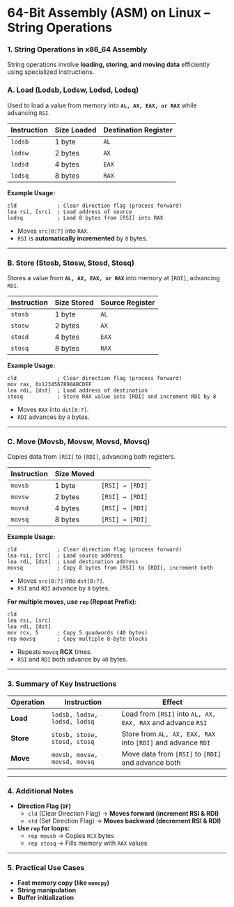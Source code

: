 # **64-Bit Assembly (ASM) on Linux – String Operations**  

### **1. String Operations in x86_64 Assembly**  
String operations involve **loading, storing, and moving data** efficiently using specialized instructions.

### **A. Load (Lodsb, Lodsw, Lodsd, Lodsq)**  
Used to load a value from memory into **`AL, AX, EAX, or RAX`** while advancing `RSI`.  

| Instruction | Size Loaded | Destination Register |
|------------|------------|----------------------|
| `lodsb` | 1 byte | `AL` |
| `lodsw` | 2 bytes | `AX` |
| `lodsd` | 4 bytes | `EAX` |
| `lodsq` | 8 bytes | `RAX` |

**Example Usage:**  
```assembly
cld             ; Clear direction flag (process forward)
lea rsi, [src]  ; Load address of source
lodsq           ; Load 8 bytes from [RSI] into RAX
```
- Moves `src[0:7]` into `RAX`.  
- `RSI` is **automatically incremented** by `8` bytes.  

---

### **B. Store (Stosb, Stosw, Stosd, Stosq)**  
Stores a value from **`AL, AX, EAX, or RAX`** into memory at `[RDI]`, advancing `RDI`.  

| Instruction | Size Stored | Source Register |
|------------|------------|-----------------|
| `stosb` | 1 byte | `AL` |
| `stosw` | 2 bytes | `AX` |
| `stosd` | 4 bytes | `EAX` |
| `stosq` | 8 bytes | `RAX` |

**Example Usage:**  
```assembly
cld             ; Clear direction flag (process forward)
mov rax, 0x1234567890ABCDEF
lea rdi, [dst]  ; Load address of destination
stosq           ; Store RAX value into [RDI] and increment RDI by 8
```
- Moves `RAX` into `dst[0:7]`.  
- `RDI` advances by `8` bytes.  

---

### **C. Move (Movsb, Movsw, Movsd, Movsq)**  
Copies data from `[RSI]` to `[RDI]`, advancing both registers.  

| Instruction | Size Moved | |
|------------|------------|----------------|
| `movsb` | 1 byte | `[RSI] → [RDI]` |
| `movsw` | 2 bytes | `[RSI] → [RDI]` |
| `movsd` | 4 bytes | `[RSI] → [RDI]` |
| `movsq` | 8 bytes | `[RSI] → [RDI]` |

**Example Usage:**  
```assembly
cld             ; Clear direction flag (process forward)
lea rsi, [src]  ; Load source address
lea rdi, [dst]  ; Load destination address
movsq           ; Copy 8 bytes from [RSI] to [RDI], increment both
```
- Moves `src[0:7]` into `dst[0:7]`.  
- `RSI` and `RDI` advance by `8` bytes.  

**For multiple moves, use `rep` (Repeat Prefix):**  
```assembly
cld
lea rsi, [src]  
lea rdi, [dst]  
mov rcx, 5      ; Copy 5 quadwords (40 bytes)
rep movsq       ; Copy multiple 8-byte blocks
```
- Repeats `movsq` **RCX** times.  
- `RSI` and `RDI` both advance by `40` bytes.  

---

### **3. Summary of Key Instructions**
| Operation | Instruction | Effect |
|-----------|------------|--------|
| **Load** | `lodsb, lodsw, lodsd, lodsq` | Load from `[RSI]` into `AL, AX, EAX, RAX` and advance `RSI` |
| **Store** | `stosb, stosw, stosd, stosq` | Store from `AL, AX, EAX, RAX` into `[RDI]` and advance `RDI` |
| **Move** | `movsb, movsw, movsd, movsq` | Move data from `[RSI]` to `[RDI]` and advance both |

---
### **4. Additional Notes**
- **Direction Flag (`DF`)**  
  - `cld` (Clear Direction Flag) → **Moves forward (increment RSI & RDI)**  
  - `std` (Set Direction Flag) → **Moves backward (decrement RSI & RDI)**  
- **Use `rep` for loops:**  
  - `rep movsb` → Copies `RCX` bytes  
  - `rep stosq` → Fills memory with `RAX` values  

---

### **5. Practical Use Cases**
- **Fast memory copy (like `memcpy`)**
- **String manipulation**
- **Buffer initialization**